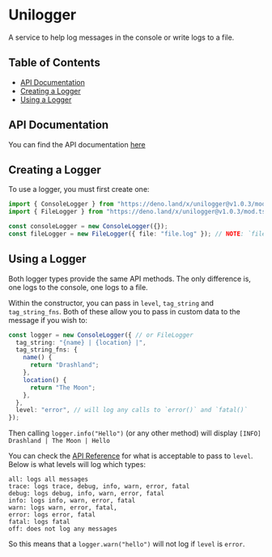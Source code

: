 # Unilogger

A service to help log messages in the console or write logs to a file.

## Table of Contents

- [API Documentation](#api-documentation)
- [Creating a Logger](#creating-a-logger)
- [Using a Logger](#using-a-logger)

## API Documentation

You can find the API documentation
[here](https://doc.deno.land/https/deno.land/x/unilogger@v1.0.3/mod.ts)

## Creating a Logger

To use a logger, you must first create one:

```ts
import { ConsoleLogger } from "https://deno.land/x/unilogger@v1.0.3/mod.ts";
import { FileLogger } from "https://deno.land/x/unilogger@v1.0.3/mod.ts";

const consoleLogger = new ConsoleLogger({});
const fileLogger = new FileLogger({ file: "file.log" }); // NOTE: `file` is required here, it's the filename which logging will be sent to
```

## Using a Logger

Both logger types provide the same API methods. The only difference is, one logs
to the console, one logs to a file.

Within the constructor, you can pass in `level`, `tag_string` and
`tag_string_fns`. Both of these allow you to pass in custom data to the message
if you wish to:

```ts
const logger = new ConsoleLogger({ // or FileLogger
  tag_string: "{name} | {location} |",
  tag_string_fns: {
    name() {
      return "Drashland";
    },
    location() {
      return "The Moon";
    },
  },
  level: "error", // will log any calls to `error()` and `fatal()`
});
```

Then calling `logger.info("Hello")` (or any other method) will display
`[INFO] Drashland | The Moon | Hello`

You can check the
[API Reference](https://doc.deno.land/https/deno.land/x/unilogger/mod.ts) for
what is acceptable to pass to `level`. Below is what levels will log which
types:

```
all: logs all messages
trace: logs trace, debug, info, warn, error, fatal
debug: logs debug, info, warn, error, fatal
info: logs info, warn, error, fatal
warn: logs warn, error, fatal,
error: logs error, fatal
fatal: logs fatal
off: does not log any messages
```

So this means that a `logger.warn("hello")` will not log if `level` is `error`.
